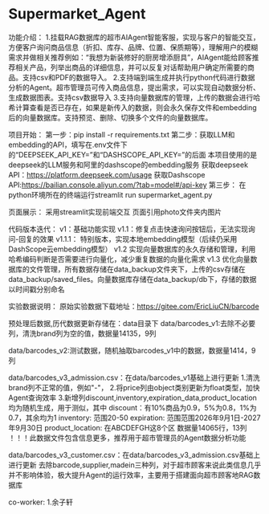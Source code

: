 # Supermarket_Agent

功能介绍：
1.挂载RAG数据库的超市AIAgent智能客服，实现与客户的智能交互，方便客户询问商品信息（折扣、库存、品牌、位置、保质期等），理解用户的模糊需求并做相关推荐例如：“我想为新装修好的厨房增添厨具”，AIAgent能给顾客推荐相关产品，列举出商品的详细信息，并可以反复对话帮助用户确定所需要的商品。支持csv和PDF的数据导入。
2.支持端到端生成并执行python代码进行数据分析的Agent。超市管理员可传入商品信息，提出需求，可以实现自动数据分析、生成数据图表。支持csv数据导入
3.支持向量数据库的管理，上传的数据会进行哈希计算查看是否已存在，如果是新传入的数据，则会永久保存文件和embedding后的向量数据库。支持预览、删除、切换多个文件的向量数据库。

项目开始：
第一步：pip install -r requirements.txt
第二步：获取LLM和embedding的API，填写在.env文件下的“DEEPSEEK_API_KEY=”和“DASHSCOPE_API_KEY=”的后面
本项目使用的是deepseek的LLM服务和阿里的dashscope的embedding服务
获取deepseek API：https://platform.deepseek.com/usage
获取Dashscope API:https://bailian.console.aliyun.com/?tab=model#/api-key
第三步：
在python环境所在的终端运行streamlit run supermarket_agent.py

页面展示：
采用streamlit实现前端交互
页面引用photo文件夹内图片

代码版本迭代：
v1：基础功能实现
v1.1：修复点击快速询问按钮后，无法实现询问-回复的效果
v1.1.1： 特别版本，实现本地embedding模型（后续仍采用DashScope云embedding模型）
v1.2 实现向量数据库的永久存储和管理，利用哈希编码判断是否需要进行向量化，减少重复数据的向量化需求
v1.3 优化向量数据库的文件管理，所有数据存储在data_backup文件夹下，上传的csv存储在data_backup/saved_files。向量数据库存储在data_backup/db下，存储的数据以时间戳分别命名

实验数据说明：
原始实验数据下载地址：https://gitee.com/EricLiuCN/barcode

预处理后数据,历代数据更新存储在：data目录下
data/barcodes_v1:去除不必要列，清洗brand列为空的值，数据量14135，9列

data/barcodes_v2:测试数据，随机抽取barcodes_v1中的数据，数据量1414，9列

data/barcodes_v3_admission.csv：在data/barcodes_v1基础上进行更新
1.清洗brand列不正常的值，例如"-"，
2.将price列由object类别更新为float类型，加快Agent查询效率
3.新增列discount,inventory,expiration_data,product_location
均为随机生成，用于测似，其中
    discount：有10%商品为0.9，5%为0.8，1%为0.7，其余均为1
    inventory: 范围20-50
    expiration: 范围范围2026年9月1日-2027年9月30日
    product_location: 在ABCDEFGH这8个区
数据量14065行，13列
！！！此数据文件包含信息更多，推荐用于超市管理员的Agent数据分析功能

data/barcodes_v3_customer.csv：在data/barcodes_v3_admission.csv基础上进行更新
去除barcode,supplier,madein三种列，对于超市顾客来说此类信息几乎并不影响体验，极大提升Agent的运行效率，主要用于搭建面向超市顾客地RAG数据库

co-worker:
1.余子轩






